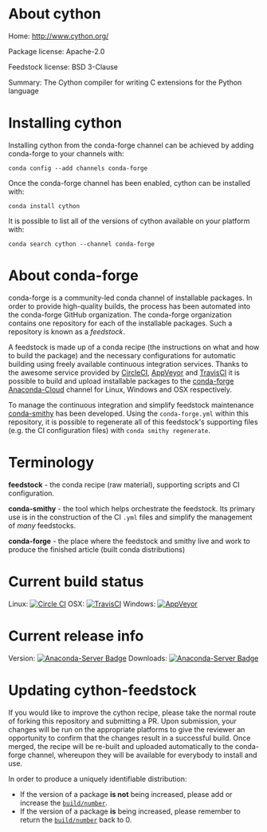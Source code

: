 About cython
============

Home: http://www.cython.org/

Package license: Apache-2.0

Feedstock license: BSD 3-Clause

Summary: The Cython compiler for writing C extensions for the Python language



Installing cython
=================

Installing cython from the conda-forge channel can be achieved by adding conda-forge to your channels with:

```
conda config --add channels conda-forge
```

Once the conda-forge channel has been enabled, cython can be installed with:

```
conda install cython
```

It is possible to list all of the versions of cython available on your platform with:

```
conda search cython --channel conda-forge
```


About conda-forge
=================

conda-forge is a community-led conda channel of installable packages.
In order to provide high-quality builds, the process has been automated into the
conda-forge GitHub organization. The conda-forge organization contains one repository 
for each of the installable packages. Such a repository is known as a *feedstock*.

A feedstock is made up of a conda recipe (the instructions on what and how to build
the package) and the necessary configurations for automatic building using freely
available continuous integration services. Thanks to the awesome service provided by
[CircleCI](https://circleci.com/), [AppVeyor](http://www.appveyor.com/)
and [TravisCI](https://travis-ci.org/) it is possible to build and upload installable
packages to the [conda-forge](https://anaconda.org/conda-forge)
[Anaconda-Cloud](http://docs.anaconda.org/) channel for Linux, Windows and OSX respectively.

To manage the continuous integration and simplify feedstock maintenance
[conda-smithy](http://github.com/conda-forge/conda-smithy) has been developed.
Using the ``conda-forge.yml`` within this repository, it is possible to regenerate all of
this feedstock's supporting files (e.g. the CI configuration files) with ``conda smithy regenerate``.


Terminology
===========

**feedstock** - the conda recipe (raw material), supporting scripts and CI configuration.

**conda-smithy** - the tool which helps orchestrate the feedstock.
                   Its primary use is in the construction of the CI ``.yml`` files
                   and simplify the management of *many* feedstocks.

**conda-forge** - the place where the feedstock and smithy live and work to
                  produce the finished article (built conda distributions)

Current build status
====================
Linux: [![Circle CI](https://circleci.com/gh/conda-forge/cython-feedstock.svg?style=svg)](https://circleci.com/gh/conda-forge/cython-feedstock)
OSX: [![TravisCI](https://travis-ci.org/conda-forge/cython-feedstock.svg?branch=master)](https://travis-ci.org/conda-forge/cython-feedstock) 
Windows: [![AppVeyor](https://ci.appveyor.com/api/projects/status/github/conda-forge/cython-feedstock?svg=True)](https://ci.appveyor.com/project/conda-forge/cython-feedstock/branch/master)

Current release info
====================
Version: [![Anaconda-Server Badge](https://anaconda.org/conda-forge/cython/badges/version.svg)](https://anaconda.org/conda-forge/cython)
Downloads: [![Anaconda-Server Badge](https://anaconda.org/conda-forge/cython/badges/downloads.svg)](https://anaconda.org/conda-forge/cython)


Updating cython-feedstock
=========================

If you would like to improve the cython recipe, please take the normal
route of forking this repository and submitting a PR. Upon submission, your changes will
be run on the appropriate platforms to give the reviewer an opportunity to confirm that the
changes result in a successful build. Once merged, the recipe will be re-built and uploaded
automatically to the conda-forge channel, whereupon they will be available for everybody to
install and use.

In order to produce a uniquely identifiable distribution:
 * If the version of a package **is not** being increased, please add or increase
   the [``build/number``](http://conda.pydata.org/docs/building/meta-yaml.html#build-number-and-string). 
 * If the version of a package **is** being increased, please remember to return
   the [``build/number``](http://conda.pydata.org/docs/building/meta-yaml.html#build-number-and-string)
   back to 0.
